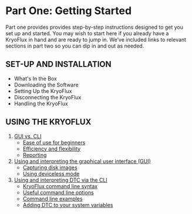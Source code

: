 # Part One: Getting Started

Part one provides provides step-by-step instructions designed to get you set up and started. You may wish to start here if you already have a KryoFlux in hand and are ready to jump in. We’ve included links to relevant sections in part two so you can dip in and out as needed.

## SET-UP AND INSTALLATION

* What's In the Box
* Downloading the Software 
* Setting Up the KryoFlux 
* Disconnecting the KryoFlux 
* Handling the KryoFlux 


## USING THE KRYOFLUX
1. [GUI vs. CLI](/01%20PART%20ONE%20Getting%20Started/02%20USING%20THE%20KRYOFLUX/readme.md)
	* [Ease of use for beginners](/01%20PART%20ONE%20Getting%20Started/02%20USING%20THE%20KRYOFLUX/readme.md#ease-of-use-for-beginners)
	* [Efficiency and flexibility](./02%20USING%20THE%20KRYOFLUX/readme.md#efficiency-and-flexibility)
	* [Reporting](./02%20USING%20THE%20KRYOFLUX/readme.md#reporting)
2. [Using and interpreting the graphical user interface (GUI)](./02%20USING%20THE%20KRYOFLUX/readme.md#using-and-interpreting-the-graphical-user-interface-(gui))
	* [Capturing disk images](./02%20USING%20THE%20KRYOFLUX/readme.md#capturing-disk-images)
	* [Using deviceless mode](./02%20USING%20THE%20KRYOFLUX/readme.md#using-deviceless-mode)
3.	[Using and interpreting DTC via the CLI](./02%20USING%20THE%20KRYOFLUX/readme.md#using-and-interpreting-dtc-via-the-cli)
	* [KryoFlux command line syntax](./02%20USING%20THE%20KRYOFLUX/readme.md#kryoflux-command-line-syntax)
	* [Useful command line options](./02%20USING%20THE%20KRYOFLUX/readme.md#useful-command-line-options)
	* [Command line examples](./02%20USING%20THE%20KRYOFLUX/readme.md#command-line-examples)
	* [Adding DTC to your system variables](./02%20USING%20THE%20KRYOFLUX/readme.md#adding-dtc-to-your-system-variables)
